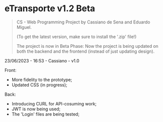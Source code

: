 # eTransporte v1.2 Beta

>CS - Web Programming Project by Cassiano de Sena and Eduardo Miguel.
>
>(To get the latest version, make sure to install the '.zip' file!)
>
>The project is now in Beta Phase:
>Now the project is being updated on both the backend and the frontend (instead of just updating design).


23/06/2023 - 16:53 - Cassiano - v1.0


Front:
- More fidelity to the prototype;
- Updated CSS (in progress);

Back:
- Introducing CURL for API-cosuming work;
- JWT is now being used;
- The 'Login' files are being tested;
